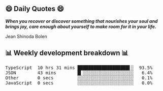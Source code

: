 ## 😄 Daily Quotes 😄

_**When you recover or discover something that nourishes your soul and brings joy, care enough about yourself to make room for it in your life.**_

Jean Shinoda Bolen



## 📊 Weekly development breakdown 📊

<pre>TypeScript  10 hrs 31 mins ███████████████████▌░  93.5%
JSON        43 mins        █▎░░░░░░░░░░░░░░░░░░░   6.4%
Other       0 secs         ░░░░░░░░░░░░░░░░░░░░░   0.1%
JavaScript  0 secs         ░░░░░░░░░░░░░░░░░░░░░   0.0%</pre>